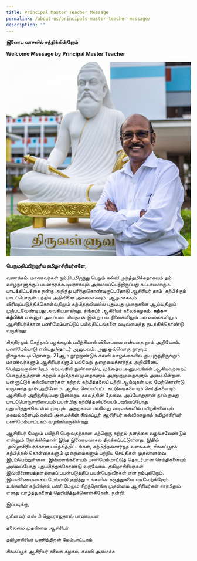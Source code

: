 ```yaml
---
title: Principal Master Teacher Message
permalink: /about-us/principals-master-teacher-message/
description: ""
---
```

**இணைய வாசலில் சந்திக்கின்றோம்** 

**Welcome Message by** **Principal Master Teacher**

 ![](/images/pmtt-das.jpg)

**பெருமதிப்பிற்குரிய தமிழாசிரியர்களே,**

வணக்கம். மாணவர்கள் நம்மிடமிருந்து பெறும் கல்வி அர்த்தமிக்கதாகவும் தம் வாழ்நாளுக்குப் பயன்தரக்கூடியதாகவும் அமையப்பெற்றிருப்பது கட்டாயமாகும். பாடத்திட்டத்தை நன்கு அறிந்து புரிந்துகொண்டிருப்பதோடு ஆசிரியர் தாம்  கற்பிக்கும் பாடப்பொருள் பற்றிய அறிவினை அகலமாகவும்  ஆழமாகவும் விரிவுப்படுத்திக்கொள்வதிலும் கற்பித்தலியலில் புதுப்புது முறைகளை ஆய்வதிலும் முற்படவேண்டியது அவசியமாகிறது. சிங்கப்ர் ஆசிரியர் கலைக்கழகம், **கற்க – கற்பிக்க** என்னும் அடிப்படையில்தான் இன்று பல நிலைகளிலும் பல வகைகளிலும் ஆசிரியர்க்கான பணிமேம்பாட்டுப் பயில்திட்டங்களை வடிவமைத்து நடத்திக்கொண்டு வருகிறது.   

சித்திரமும் செந்நாப் பழக்கமும் பயிற்சியால் விளைபவை என்பதை நாம் அறிவோம்.  பணிமேம்பாடு என்பது தொடர் அனுபவம். அது ஒவ்வொரு நாளும் நிகழக்கூடியதொன்று. 21ஆம் நூற்றாண்டுக் கல்வி வாழ்க்கையில் குடிபுகுந்திருக்கும் மாணவர்களும் ஆசிரியர்களும் பல்வேறு துறையைச்சார்ந்த அறிவினைப் பெற்றுவருகின்றோம். கற்பவரின் நுண்ணறிவு, முந்தைய அனுபவங்கள் ஆகியவற்றைப் பொறுத்துத்தான் கற்றல் கற்பித்தல் முறைகளும் அணுகுமுறைகளும் அமைகின்றன. பன்னாட்டுக் கல்வியாளர்கள் கற்றல் கற்பித்தலைப் பற்றி ஆய்வுகள் பல மேற்கொண்டு வருவதை நாம் அறிவோம். ஆய்வு செய்யப்பட்ட கட்டுரைகளையும் செய்திகளையும் ஆசிரியர் அறிந்திருப்பது இன்றைய காலத்தின் தேவை. அப்போதுதான் நாம் நமது பாடப்பொருளறிவையும் பயன்மிகு கற்பித்தலியலையும் அவ்வப்போது புதுப்பித்துக்கொள்ள முடியும். அதற்கான பல்வேறு வடிவங்களில் பயிற்சிகளையும் தகவல்களையும் கல்வி அமைச்சின் சிங்கப்பூர் ஆசிரியர் கல்விக்கழகத் தமிழாசிரியர் பணிமேம்பாட்டகம் வழங்கிவருகின்றது.

ஆசிரியர் மேலும் பயிற்சி பெறுவதற்கான மற்றொரு கற்றல் தளத்தை வழங்கவேண்டும் என்னும் நோக்கில்தான் இந்த இணையவாசல் திறக்கப்பட்டுள்ளது. இதில்  தமிழாசிரியர்க்கான பயிற்சித்திட்டங்கள், கற்பித்தல்சார்ந்த வளங்கள், சிங்கப்பூர்க் கற்பித்தல் கொள்கைகளும் முறைமைகளும் பற்றிய செய்திகள் முதலானவை இடம்பெற்றுள்ளன. இவ்வளங்களையும் பணிமேம்மாட்டுத் தொடர்பான செய்திகளையும் அவ்வப்போது புதுப்பித்துக்கொண்டு வருவோம். தமிழாசிரியர்கள் இவ்விணையத்தளத்தைப் பயன்படுத்திப் பயன்பெறுவீர்கள் என நம்புகிறோம். இவ்விணையவாசல் மேம்பாடு குறித்து உங்களின் கருத்துகளை வரவேற்கிறோம். உங்களின் கற்பித்தல் பணி மேலும் சிறந்தோங்க முதன்மை ஆசிரியர்கள் சார்பிலும் எனது வாழ்த்துகளைத் தெரிவித்துக்கொள்கிறேன். நன்றி.

இப்படிக்கு,

முனைவர் எஸ் பி ஜெயராஜதாஸ் பாண்டியன்

தலைமை முதன்மை ஆசிரியர்

தமிழாசிரியர் பணித்திறன் மேம்பாட்டகம்

சிங்கப்பூர் ஆசிரியர் கலைக் கழகம், கல்வி அமைச்சு